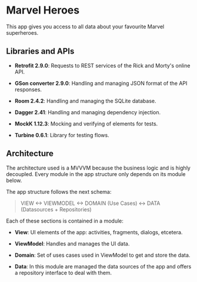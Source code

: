 # Marvel Heroes

This app gives you access to all data about your favourite Marvel superheroes.

## Libraries and APIs

- __Retrofit 2.9.0__: Requests to REST services of the Rick and Morty's online API.

- __GSon converter 2.9.0__: Handling and managing JSON format of the API responses.

- __Room 2.4.2__: Handling and managing the SQLite database.

- __Dagger 2.41__: Handling and managing dependency injection.

- __MockK 1.12.3__: Mocking and verifying of elements for tests.

- __Turbine 0.6.1__: Library for testing flows.

## Architecture

The architecture used is a MVVVM because the business logic and is highly decoupled. Every module in the app structure only depends on its module below. 

The app structure follows the next schema:

> VIEW <-> VIEWMODEL <-> DOMAIN (Use Cases) <-> DATA (Datasources + Repositories)

Each of these sections is contained in a module:

- __View__: UI elements of the app: activities, fragments, dialogs, etcetera.

- __ViewModel__: Handles and manages the UI data.

- __Domain__: Set of uses cases used in ViewModel to get and store the data.

- __Data__: In this module are managed the data sources of the app and offers a repository interface to deal with them.
